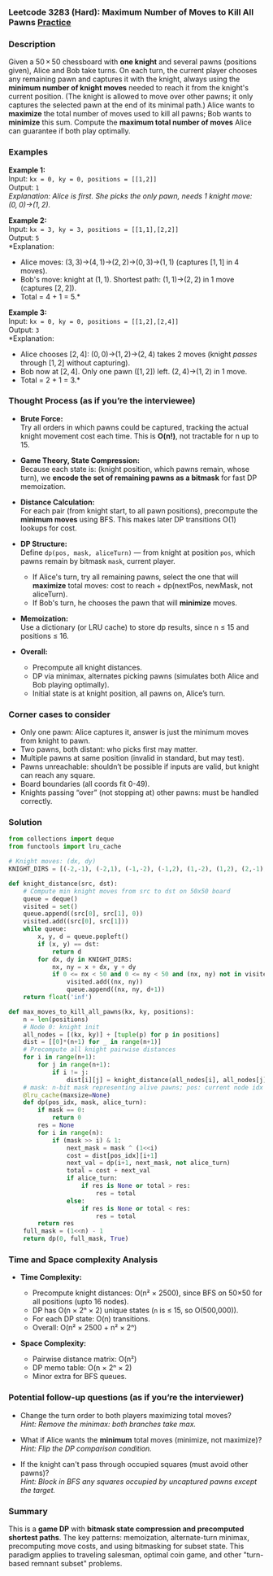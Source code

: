 ### Leetcode 3283 (Hard): Maximum Number of Moves to Kill All Pawns [Practice](https://leetcode.com/problems/maximum-number-of-moves-to-kill-all-pawns)

### Description  
Given a 50 × 50 chessboard with **one knight** and several pawns (positions given), Alice and Bob take turns. On each turn, the current player chooses any remaining pawn and captures it with the knight, always using the **minimum number of knight moves** needed to reach it from the knight's current position. (The knight is allowed to move over other pawns; it only captures the selected pawn at the end of its minimal path.) Alice wants to **maximize** the total number of moves used to kill all pawns; Bob wants to **minimize** this sum. Compute the **maximum total number of moves** Alice can guarantee if both play optimally.

### Examples  

**Example 1:**  
Input: `kx = 0, ky = 0, positions = [[1,2]]`  
Output: `1`  
*Explanation: Alice is first. She picks the only pawn, needs 1 knight move: (0, 0)→(1, 2).*

**Example 2:**  
Input: `kx = 3, ky = 3, positions = [[1,1],[2,2]]`  
Output: `5`  
*Explanation:  
- Alice moves: (3, 3)→(4, 1)→(2, 2)→(0, 3)→(1, 1) (captures [1, 1] in 4 moves).  
- Bob's move: knight at (1, 1). Shortest path: (1, 1)→(2, 2) in 1 move (captures [2, 2]).  
- Total = 4 + 1 = 5.*

**Example 3:**  
Input: `kx = 0, ky = 0, positions = [[1,2],[2,4]]`  
Output: `3`  
*Explanation:  
- Alice chooses [2, 4]: (0, 0)→(1, 2)→(2, 4) takes 2 moves (knight *passes* through [1, 2] without capturing).  
- Bob now at [2, 4]. Only one pawn ([1, 2]) left. (2, 4)→(1, 2) in 1 move.  
- Total = 2 + 1 = 3.*

### Thought Process (as if you’re the interviewee)  

- **Brute Force:**  
  Try all orders in which pawns could be captured, tracking the actual knight movement cost each time. This is **O(n!)**, not tractable for n up to 15.

- **Game Theory, State Compression:**  
  Because each state is: (knight position, which pawns remain, whose turn), we **encode the set of remaining pawns as a bitmask** for fast DP memoization.

- **Distance Calculation:**  
  For each pair (from knight start, to all pawn positions), precompute the **minimum moves** using BFS. This makes later DP transitions O(1) lookups for cost.

- **DP Structure:**  
  Define `dp(pos, mask, aliceTurn)` — from knight at position `pos`, which pawns remain by bitmask `mask`, current player.  
  - If Alice's turn, try all remaining pawns, select the one that will **maximize** total moves: cost to reach + dp(nextPos, newMask, not aliceTurn).
  - If Bob's turn, he chooses the pawn that will **minimize** moves.

- **Memoization:**  
  Use a dictionary (or LRU cache) to store dp results, since n ≤ 15 and positions ≤ 16.

- **Overall:**  
  - Precompute all knight distances.
  - DP via minimax, alternates picking pawns (simulates both Alice and Bob playing optimally).
  - Initial state is at knight position, all pawns on, Alice’s turn.

### Corner cases to consider  
- Only one pawn: Alice captures it, answer is just the minimum moves from knight to pawn.
- Two pawns, both distant: who picks first may matter.
- Multiple pawns at same position (invalid in standard, but may test).
- Pawns unreachable: shouldn’t be possible if inputs are valid, but knight can reach any square.
- Board boundaries (all coords fit 0-49).
- Knights passing “over” (not stopping at) other pawns: must be handled correctly.

### Solution

```python
from collections import deque
from functools import lru_cache

# Knight moves: (dx, dy)
KNIGHT_DIRS = [(-2,-1), (-2,1), (-1,-2), (-1,2), (1,-2), (1,2), (2,-1), (2,1)]

def knight_distance(src, dst):
    # Compute min knight moves from src to dst on 50x50 board
    queue = deque()
    visited = set()
    queue.append((src[0], src[1], 0))
    visited.add((src[0], src[1]))
    while queue:
        x, y, d = queue.popleft()
        if (x, y) == dst:
            return d
        for dx, dy in KNIGHT_DIRS:
            nx, ny = x + dx, y + dy
            if 0 <= nx < 50 and 0 <= ny < 50 and (nx, ny) not in visited:
                visited.add((nx, ny))
                queue.append((nx, ny, d+1))
    return float('inf')

def max_moves_to_kill_all_pawns(kx, ky, positions):
    n = len(positions)
    # Node 0: knight init
    all_nodes = [(kx, ky)] + [tuple(p) for p in positions]
    dist = [[0]*(n+1) for _ in range(n+1)]
    # Precompute all knight pairwise distances
    for i in range(n+1):
        for j in range(n+1):
            if i != j:
                dist[i][j] = knight_distance(all_nodes[i], all_nodes[j])
    # mask: n-bit mask representing alive pawns; pos: current node idx (0=knight/start, [1..n]=pawn idx+1)
    @lru_cache(maxsize=None)
    def dp(pos_idx, mask, alice_turn):
        if mask == 0:
            return 0
        res = None
        for i in range(n):
            if (mask >> i) & 1:
                next_mask = mask ^ (1<<i)
                cost = dist[pos_idx][i+1]
                next_val = dp(i+1, next_mask, not alice_turn)
                total = cost + next_val
                if alice_turn:
                    if res is None or total > res:
                        res = total
                else:
                    if res is None or total < res:
                        res = total
        return res
    full_mask = (1<<n) - 1
    return dp(0, full_mask, True)

```

### Time and Space complexity Analysis  

- **Time Complexity:**  
  - Precompute knight distances: O(n² × 2500), since BFS on 50×50 for all positions (upto 16 nodes).
  - DP has O(n × 2ⁿ × 2) unique states (`n` is ≤ 15, so O(500,000)).
  - For each DP state: O(n) transitions.
  - Overall: O(n² × 2500 + n² × 2ⁿ)

- **Space Complexity:**  
  - Pairwise distance matrix: O(n²)
  - DP memo table: O(n × 2ⁿ × 2)
  - Minor extra for BFS queues.

### Potential follow-up questions (as if you’re the interviewer)  

- Change the turn order to both players maximizing total moves?  
  *Hint: Remove the minimax: both branches take max.*

- What if Alice wants the **minimum** total moves (minimize, not maximize)?  
  *Hint: Flip the DP comparison condition.*

- If the knight can't pass through occupied squares (must avoid other pawns)?  
  *Hint: Block in BFS any squares occupied by uncaptured pawns except the target.*

### Summary
This is a **game DP** with **bitmask state compression and precomputed shortest paths**. The key patterns: memoization, alternate-turn minimax, precomputing move costs, and using bitmasking for subset state. This paradigm applies to traveling salesman, optimal coin game, and other "turn-based remnant subset" problems.